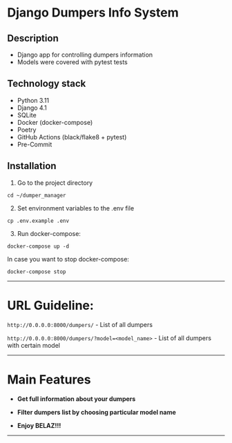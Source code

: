 #  Django Dumpers Info System


## Description

- Django app for controlling dumpers information
- Models were covered with pytest tests

## Technology stack

- Python 3.11
- Django 4.1
- SQLite
- Docker (docker-compose)
- Poetry
- GitHub Actions (black/flake8 + pytest)
- Pre-Commit


## Installation

1. Go to the project directory
```
cd ~/dumper_manager
```
2. Set environment variables to the .env file

```
cp .env.example .env
```
3. Run docker-compose:

```
docker-compose up -d
```

In case you want to stop docker-compose:
````
docker-compose stop
````
***
# URL Guideline:

`http://0.0.0.0:8000/dumpers/` - List of all dumpers

`http://0.0.0.0:8000/dumpers/?model=<model_name>` - List of all dumpers with certain model
***

# Main Features

- **Get full information about your dumpers**

- **Filter dumpers list by choosing particular model name**

- **Enjoy BELAZ!!!**

***
